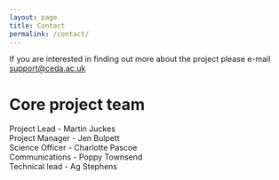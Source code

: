 ```yaml
---
layout: page
title: Contact
permalink: /contact/
---
```

If you are interested in finding out more about the project please e-mail support@ceda.ac.uk

# Core project team

<p>Project Lead - Martin Juckes <br>
Project Manager - Jen Bulpett <br>
Science Officer - Charlotte Pascoe <br>
Communications - Poppy Townsend <br>
Technical lead - Ag Stephens <br></p>
